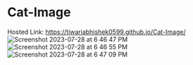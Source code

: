 # Cat-Image
Hosted Link: https://tiwariabhishek0599.github.io/Cat-Image/
![Screenshot 2023-07-28 at 6 46 47 PM](https://github.com/tiwariabhishek0599/Cat-Image/assets/118967913/808d87e7-0ca3-434e-9f70-4bb433186715)
![Screenshot 2023-07-28 at 6 46 55 PM](https://github.com/tiwariabhishek0599/Cat-Image/assets/118967913/cd8404bf-df64-4761-9345-439685849e64)
![Screenshot 2023-07-28 at 6 47 09 PM](https://github.com/tiwariabhishek0599/Cat-Image/assets/118967913/cd3e1dc0-152e-4562-9e53-3319daf164af)

